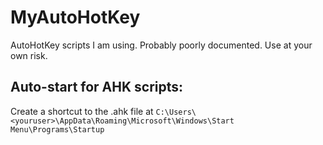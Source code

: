 # MyAutoHotKey
AutoHotKey scripts I am using. Probably poorly documented. Use at your own risk.

## Auto-start for AHK scripts:
Create a shortcut to the .ahk file at `C:\Users\<youruser>\AppData\Roaming\Microsoft\Windows\Start Menu\Programs\Startup`
